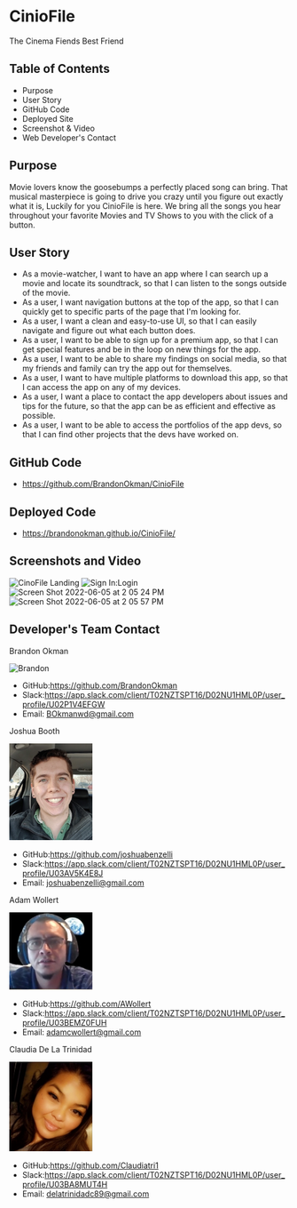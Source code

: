 # CinioFile 
The Cinema Fiends Best Friend

## Table of Contents
* Purpose
* User Story
* GitHub Code
* Deployed Site
* Screenshot & Video
* Web Developer's Contact

## Purpose
Movie lovers know the goosebumps a perfectly placed song can bring. That musical masterpiece is going to drive you crazy until you figure out exactly what it is, Luckily for you CinioFile is here. We bring all the songs you hear throughout your favorite Movies and TV Shows to you with the click of a button.

## User Story
* As a movie-watcher, I want to have an app where I can search up a movie and locate its soundtrack, so that I can listen to the songs outside of the movie.
* As a user, I want navigation buttons at the top of the app, so that I can quickly get to specific parts of the page that I'm looking for.
* As a user, I want a clean and easy-to-use UI, so that I can easily navigate and figure out what each button does.
* As a user, I want to be able to sign up for a premium app, so that I can get special features and be in the loop on new things for the app.
* As a user, I want to be able to share my findings on social media, so that my friends and family can try the app out for themselves.
* As a user, I want to have multiple platforms to download this app, so that I can access the app on any of my devices.
* As a user, I want a place to contact the app developers about issues and tips for the future, so that the app can be as efficient and effective as possible.
* As a user, I want to be able to access the portfolios of the app devs, so that I can find other projects that the devs have worked on.

## GitHub Code
* https://github.com/BrandonOkman/CinioFile
## Deployed Code
* https://brandonokman.github.io/CinioFile/

## Screenshots and Video
![CinoFile Landing](https://user-images.githubusercontent.com/87589924/171976936-027c4e33-7645-4e8d-bb23-9eb75b47e17d.png)
![Sign In:Login](https://user-images.githubusercontent.com/87589924/172068543-c68798fa-4c92-478f-91b1-e4c4d4904152.png)
![Screen Shot 2022-06-05 at 2 05 24 PM](https://user-images.githubusercontent.com/87589924/172068556-fd71ca94-5494-41a6-8432-d03af2d6acc7.png)
![Screen Shot 2022-06-05 at 2 05 57 PM](https://user-images.githubusercontent.com/87589924/172068558-92901d91-30ed-42c2-ba75-23ced5ee47ff.png)




## Developer's Team Contact

Brandon Okman

<img width="150" alt="Brandon" src="https://user-images.githubusercontent.com/87589924/146662823-29aeef3c-9f95-4c14-9b4f-1c58aeeebb40.png">

* GitHub:https://github.com/BrandonOkman
* Slack:https://app.slack.com/client/T02NZTSPT16/D02NU1HML0P/user_profile/U02P1V4EFGW
* Email: BOkmanwd@gmail.com

Joshua Booth

<img width="150" alt="Josh" src="/images/Josh.png">

* GitHub:https://github.com/joshuabenzelli
* Slack:https://app.slack.com/client/T02NZTSPT16/D02NU1HML0P/user_profile/U03AV5K4E8J
* Email: joshuabenzelli@gmail.com

Adam Wollert

<img width="150" alt="Adam" src="/images/Adam.png">

* GitHub:https://github.com/AWollert
* Slack:https://app.slack.com/client/T02NZTSPT16/D02NU1HML0P/user_profile/U03BEMZ0FUH
* Email: adamcwollert@gmail.com

Claudia De La Trinidad

<img width="150" alt="Claudia" src="/images/claudia.png">

* GitHub:https://github.com/Claudiatri1
* Slack:https://app.slack.com/client/T02NZTSPT16/D02NU1HML0P/user_profile/U03BA8MUT4H
* Email: delatrinidadc89@gmail.com